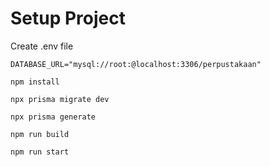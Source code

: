 # Setup Project

Create .env file

```
DATABASE_URL="mysql://root:@localhost:3306/perpustakaan"
```

```shell
npm install

npx prisma migrate dev

npx prisma generate

npm run build

npm run start
```
